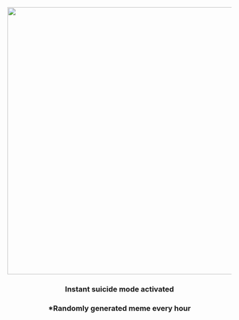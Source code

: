 <p align="center">
        <img src="https://i.redd.it/xwg7l450iiw81.jpg" width="600" height="600">
        </p>
        <h3 align="center">Instant suicide mode activated</h3>
        <h3 align="center">*Randomly generated meme every hour</h3>
    